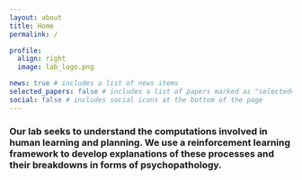 ```yaml
---
layout: about
title: Home
permalink: /

profile:
  align: right
  image: lab_logo.png

news: true # includes a list of news items
selected_papers: false # includes a list of papers marked as "selected={true}"
social: false # includes social icons at the bottom of the page
---
```


### Our lab seeks to understand the **computations** involved in human **learning and planning**. We use a **reinforcement learning** framework to develop explanations of these processes and their breakdowns in forms of **psychopathology**.
